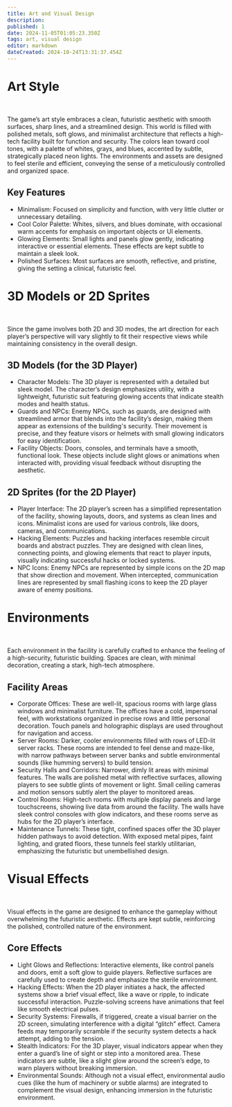 ```yaml
---
title: Art and Visual Design
description: 
published: 1
date: 2024-11-05T01:05:23.350Z
tags: art, visual design
editor: markdown
dateCreated: 2024-10-24T13:31:37.454Z
---
```


# Art Style
<br>

The game’s art style embraces a clean, futuristic aesthetic with smooth surfaces, sharp lines, and a streamlined design. This world is filled with polished metals, soft glows, and minimalist architecture that reflects a high-tech facility built for function and security. The colors lean toward cool tones, with a palette of whites, grays, and blues, accented by subtle, strategically placed neon lights. The environments and assets are designed to feel sterile and efficient, conveying the sense of a meticulously controlled and organized space.

## Key Features

- Minimalism: Focused on simplicity and function, with very little clutter or unnecessary detailing.
- Cool Color Palette: Whites, silvers, and blues dominate, with occasional warm accents for emphasis on important objects or UI elements.
- Glowing Elements: Small lights and panels glow gently, indicating interactive or essential elements. These effects are kept subtle to maintain a sleek look.
- Polished Surfaces: Most surfaces are smooth, reflective, and pristine, giving the setting a clinical, futuristic feel.

# 3D Models or 2D Sprites
<br>

Since the game involves both 2D and 3D modes, the art direction for each player’s perspective will vary slightly to fit their respective views while maintaining consistency in the overall design.

## 3D Models (for the 3D Player)

- Character Models: The 3D player is represented with a detailed but sleek model. The character’s design emphasizes utility, with a lightweight, futuristic suit featuring glowing accents that indicate stealth modes and health status.
- Guards and NPCs: Enemy NPCs, such as guards, are designed with streamlined armor that blends into the facility’s design, making them appear as extensions of the building's security. Their movement is precise, and they feature visors or helmets with small glowing indicators for easy identification.
- Facility Objects: Doors, consoles, and terminals have a smooth, functional look. These objects include slight glows or animations when interacted with, providing visual feedback without disrupting the aesthetic.

## 2D Sprites (for the 2D Player)

- Player Interface: The 2D player’s screen has a simplified representation of the facility, showing layouts, doors, and systems as clean lines and icons. Minimalist icons are used for various controls, like doors, cameras, and communications.
- Hacking Elements: Puzzles and hacking interfaces resemble circuit boards and abstract puzzles. They are designed with clean lines, connecting points, and glowing elements that react to player inputs, visually indicating successful hacks or locked systems.
- NPC Icons: Enemy NPCs are represented by simple icons on the 2D map that show direction and movement. When intercepted, communication lines are represented by small flashing icons to keep the 2D player aware of enemy positions.

# Environments
<br>

Each environment in the facility is carefully crafted to enhance the feeling of a high-security, futuristic building. Spaces are clean, with minimal decoration, creating a stark, high-tech atmosphere.

## Facility Areas

- Corporate Offices: These are well-lit, spacious rooms with large glass windows and minimalist furniture. The offices have a cold, impersonal feel, with workstations organized in precise rows and little personal decoration. Touch panels and holographic displays are used throughout for navigation and access.
- Server Rooms: Darker, cooler environments filled with rows of LED-lit server racks. These rooms are intended to feel dense and maze-like, with narrow pathways between server banks and subtle environmental sounds (like humming servers) to build tension.
- Security Halls and Corridors: Narrower, dimly lit areas with minimal features. The walls are polished metal with reflective surfaces, allowing players to see subtle glints of movement or light. Small ceiling cameras and motion sensors subtly alert the player to monitored areas.
- Control Rooms: High-tech rooms with multiple display panels and large touchscreens, showing live data from around the facility. The walls have sleek control consoles with glow indicators, and these rooms serve as hubs for the 2D player’s interface.
- Maintenance Tunnels: These tight, confined spaces offer the 3D player hidden pathways to avoid detection. With exposed metal pipes, faint lighting, and grated floors, these tunnels feel starkly utilitarian, emphasizing the futuristic but unembellished design.

# Visual Effects
<br>

Visual effects in the game are designed to enhance the gameplay without overwhelming the futuristic aesthetic. Effects are kept subtle, reinforcing the polished, controlled nature of the environment.

## Core Effects

- Light Glows and Reflections: Interactive elements, like control panels and doors, emit a soft glow to guide players. Reflective surfaces are carefully used to create depth and emphasize the sterile environment.
- Hacking Effects: When the 2D player initiates a hack, the affected systems show a brief visual effect, like a wave or ripple, to indicate successful interaction. Puzzle-solving screens have animations that feel like smooth electrical pulses.
- Security Systems: Firewalls, if triggered, create a visual barrier on the 2D screen, simulating interference with a digital “glitch” effect. Camera feeds may temporarily scramble if the security system detects a hack attempt, adding to the tension.
- Stealth Indicators: For the 3D player, visual indicators appear when they enter a guard’s line of sight or step into a monitored area. These indicators are subtle, like a slight glow around the screen’s edge, to warn players without breaking immersion.
- Environmental Sounds: Although not a visual effect, environmental audio cues (like the hum of machinery or subtle alarms) are integrated to complement the visual design, enhancing immersion in the futuristic environment.